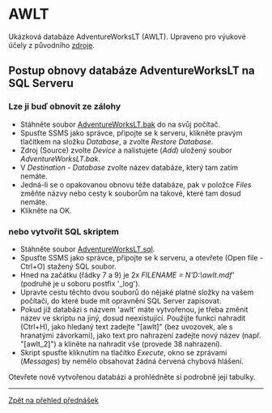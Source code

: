 # AWLT

Ukázková databáze AdventureWorksLT (AWLT). Upraveno pro výukové účely z původního [zdroje](https://github.com/microsoft/sql-server-samples).


## Postup obnovy databáze AdventureWorksLT na SQL Serveru

### Lze ji buď obnovit ze zálohy 

* Stáhněte soubor [AdventureWorksLT.bak](https://github.com/PetrVobornik/prednasky/tree/master/Databaze/awlt/AdventureWorksLT.bak?raw=true) do na svůj počítač.
* Spusťte SSMS jako správce, připojte se k serveru, klikněte pravým tlačítkem na složku *Database*, a zvolte *Restore Database*.
* Zdroj (Source) zvolte *Device* a nalistujete (*Add*) uložený soubor *AdventureWorksLT.bak*.
* V *Destination* - *Database* zvolte název databáze, který tam zatím nemáte.
* Jedná-li se o opakovanou obnovu téže databáze, pak v položce *Files* změňte názvy nebo cesty k souborům na takové, které tam dosud nemáte.
* Klikněte na OK.

### nebo vytvořit SQL skriptem

* Stáhněte soubor [AdventureWorksLT.sql](https://github.com/PetrVobornik/prednasky/tree/master/Databaze/awlt/AdventureWorksLT.sql?raw=true).
* Spusťte SSMS jako správce, připojte se k serveru, a otevřete (Open file - Ctrl+O) stažený SQL soubor.
* Hned na začátku (řádky 7 a 9) je 2x *FILENAME = N'D:\awlt.mdf'* (podruhé je u soboru postfix '_log').
* Upravte cestu těchto dvou souborů do nějaké platné složky na vašem počítači, do které bude mít opravnění SQL Server zapisovat.
* Pokud již databázi s názvem 'awlt' máte vytvořenou, je třeba změnit název ve skriptu na jiný, dosud neexistující. Použijte funkci nahradit (Ctrl+H), jako hledaný text zadejte "[awlt]" (bez uvozovek, ale s hranatými závorkami), jako text pro nahrazení zadejte nový název (např. "[awlt_2]") a kliněte na nahradit vše (provede 38 nahrazení).
* Skript spusťte kliknutím na tlačítko *Execute*, okno se zprávami (*Messages*) by nemělo obsahovat žádná červená chybová hlášení.

 Otevřete nově vytvořenou databázi a prohlédněte si podrobně její tabulky.


---

[Zpět na přehled přednášek](https://github.com/PetrVobornik/prednasky)
